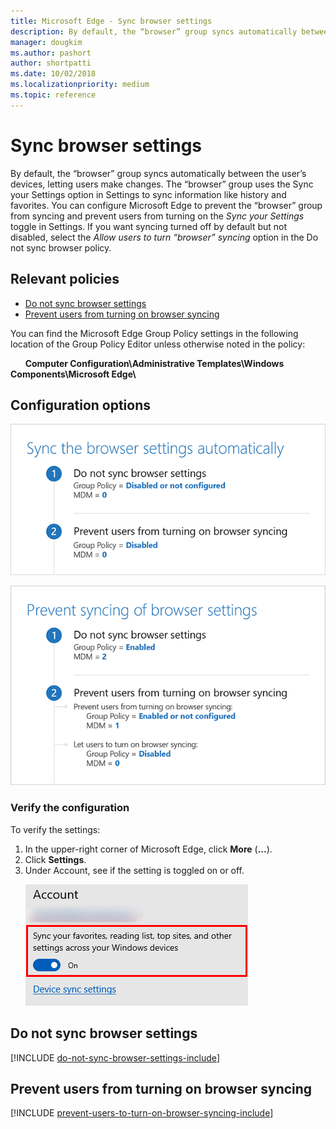 ```yaml
---
title: Microsoft Edge - Sync browser settings  
description: By default, the “browser” group syncs automatically between the user’s devices, letting users make changes. The “browser” group uses the Sync your Settings option in Settings to sync information like history and favorites.
manager: dougkim
ms.author: pashort
author: shortpatti
ms.date: 10/02/2018
ms.localizationpriority: medium
ms.topic: reference
---
```


# Sync browser settings  


By default, the “browser” group syncs automatically between the user’s devices, letting users make changes. The “browser” group uses the Sync your Settings option in Settings to sync information like history and favorites. You can configure Microsoft Edge to prevent the “browser” group from syncing and prevent users from turning on the _Sync your Settings_ toggle in Settings. If you want syncing turned off by default but not disabled, select the _Allow users to turn “browser” syncing_ option in the Do not sync browser policy. 


## Relevant policies
- [Do not sync browser settings](#do-not-sync-browser-settings)
- [Prevent users from turning on browser syncing](#prevent-users-from-turning-on-browser-syncing)

You can find the Microsoft Edge Group Policy settings in the following location of the Group Policy Editor unless otherwise noted in the policy:

&nbsp;&nbsp;&nbsp;&nbsp;&nbsp;&nbsp;**Computer Configuration\\Administrative Templates\\Windows Components\\Microsoft Edge\\**

## Configuration options

![Sync browser settings automatically](../images/sync-browser-settings-automatically-sm.png)

![Prevent syncing of browser settings](../images/prevent-syncing-browser-settings-sm.png)


### Verify the configuration
To verify the settings:
1. In the upper-right corner of Microsoft Edge, click **More** \(**...**\).
2. Click **Settings**.
3. Under Account, see if the setting is toggled on or off.<p>![Verify configuration](../images/sync-settings.PNG)


## Do not sync browser settings
[!INCLUDE [do-not-sync-browser-settings-include](../includes/do-not-sync-browser-settings-include.md)]

## Prevent users from turning on browser syncing
[!INCLUDE [prevent-users-to-turn-on-browser-syncing-include](../includes/prevent-users-to-turn-on-browser-syncing-include.md)]